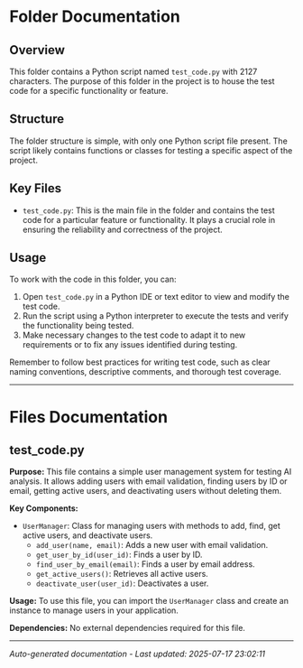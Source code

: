 # Folder Documentation

## Overview
This folder contains a Python script named `test_code.py` with 2127 characters. The purpose of this folder in the project is to house the test code for a specific functionality or feature.

## Structure
The folder structure is simple, with only one Python script file present. The script likely contains functions or classes for testing a specific aspect of the project.

## Key Files
- `test_code.py`: This is the main file in the folder and contains the test code for a particular feature or functionality. It plays a crucial role in ensuring the reliability and correctness of the project.

## Usage
To work with the code in this folder, you can:
1. Open `test_code.py` in a Python IDE or text editor to view and modify the test code.
2. Run the script using a Python interpreter to execute the tests and verify the functionality being tested.
3. Make necessary changes to the test code to adapt it to new requirements or to fix any issues identified during testing.

Remember to follow best practices for writing test code, such as clear naming conventions, descriptive comments, and thorough test coverage.

---

# Files Documentation

## test_code.py

**Purpose:** This file contains a simple user management system for testing AI analysis. It allows adding users with email validation, finding users by ID or email, getting active users, and deactivating users without deleting them.

**Key Components:**
- `UserManager`: Class for managing users with methods to add, find, get active users, and deactivate users.
  - `add_user(name, email)`: Adds a new user with email validation.
  - `get_user_by_id(user_id)`: Finds a user by ID.
  - `find_user_by_email(email)`: Finds a user by email address.
  - `get_active_users()`: Retrieves all active users.
  - `deactivate_user(user_id)`: Deactivates a user.

**Usage:** To use this file, you can import the `UserManager` class and create an instance to manage users in your application.

**Dependencies:** No external dependencies required for this file.

---
*Auto-generated documentation - Last updated: 2025-07-17 23:02:11*
